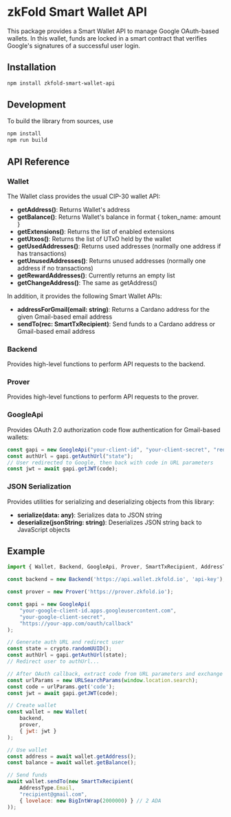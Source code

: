 # zkFold Smart Wallet API

This package provides a Smart Wallet API to manage Google OAuth-based wallets. In this wallet, funds are locked in a smart contract that verifies Google's signatures of a successful user login.

## Installation

```bash
npm install zkfold-smart-wallet-api
```

## Development

To build the library from sources, use
```bash
npm install
npm run build
```

## API Reference

### Wallet

The Wallet class provides the usual CIP-30 wallet API:
* **getAddress()**: Returns Wallet's address  
* **getBalance()**: Returns Wallet's balance in format { token_name: amount }
* **getExtensions()**: Returns the list of enabled extensions
* **getUtxos()**: Returns the list of UTxO held by the wallet
* **getUsedAddresses()**: Returns used addresses (normally one address if has transactions)
* **getUnusedAddresses()**: Returns unused addresses (normally one address if no transactions)
* **getRewardAddresses()**: Currently returns an empty list
* **getChangeAddress()**: The same as getAddress()

In addition, it provides the following Smart Wallet APIs:
* **addressForGmail(email: string)**: Returns a Cardano address for the given Gmail-based email address
* **sendTo(rec: SmartTxRecipient)**: Send funds to a Cardano address or Gmail-based email address

### Backend
Provides high-level functions to perform API requests to the backend.

### Prover
Provides high-level functions to perform API requests to the prover.

### GoogleApi
Provides OAuth 2.0 authorization code flow authentication for Gmail-based wallets:
```javascript
const gapi = new GoogleApi("your-client-id", "your-client-secret", "redirect-url");
const authUrl = gapi.getAuthUrl("state");
// User redirected to Google, then back with code in URL parameters
const jwt = await gapi.getJWT(code);
```

### JSON Serialization
Provides utilities for serializing and deserializing objects from this library:
* **serialize(data: any)**: Serializes data to JSON string
* **deserialize(jsonString: string)**: Deserializes JSON string back to JavaScript objects


## Example

```javascript
import { Wallet, Backend, GoogleApi, Prover, SmartTxRecipient, AddressType, BigIntWrap } from 'zkfold-smart-wallet-api';

const backend = new Backend('https://api.wallet.zkfold.io', 'api-key');

const prover = new Prover('https://prover.zkfold.io');

const gapi = new GoogleApi(
    "your-google-client-id.apps.googleusercontent.com", 
    "your-google-client-secret",
    "https://your-app.com/oauth/callback"
);

// Generate auth URL and redirect user
const state = crypto.randomUUID();
const authUrl = gapi.getAuthUrl(state);
// Redirect user to authUrl...

// After OAuth callback, extract code from URL parameters and exchange for JWT
const urlParams = new URLSearchParams(window.location.search);
const code = urlParams.get('code');
const jwt = await gapi.getJWT(code);

// Create wallet
const wallet = new Wallet(
    backend,
    prover,
    { jwt: jwt }
);

// Use wallet
const address = await wallet.getAddress();
const balance = await wallet.getBalance();

// Send funds
await wallet.sendTo(new SmartTxRecipient(
    AddressType.Email, 
    "recipient@gmail.com",
    { lovelace: new BigIntWrap(2000000) } // 2 ADA
));
```
